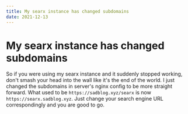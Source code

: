 ```yaml
---
title: My searx instance has changed subdomains
date: 2021-12-13
---
```


# My searx instance has changed subdomains

So if you were using my searx instance and it suddenly stopped working, don't smash your 
head into the wall like it's the end of the world. I just changed the subdomains in server's 
nginx config to be more straight forward. What used to be `https://sadblog.xyz/searx` is now
`https://searx.sadblog.xyz`. Just change your search engine URL correspondingly and you are good to go.
